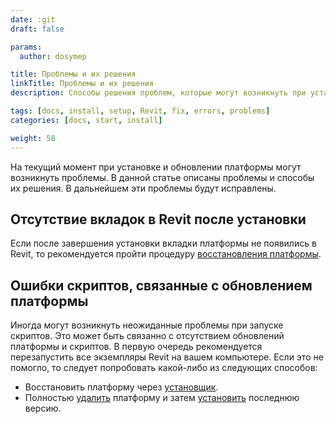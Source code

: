 ```yaml
---
date: :git
draft: false

params:
  author: dosymep

title: Проблемы и их решения
linkTitle: Проблемы и их решения
description: Способы решения проблем, которые могут возникнуть при установке платформы.

tags: [docs, install, setup, Revit, fix, errors, problems]
categories: [docs, start, install]

weight: 50
---
```


На текущий момент при установке и обновлении платформы могут возникнуть проблемы. 
В данной статье описаны проблемы и способы их решения. В дальнейшем эти проблемы будут исправлены.

## Отсутствие вкладок в Revit после установки

Если после завершения установки вкладки платформы не появились в Revit, то рекомендуется пройти процедуру
[восстановления платформы](../install).


## Ошибки скриптов, связанные с обновлением платформы

Иногда могут возникнуть неожиданные проблемы при запуске скриптов. Это может быть связанно с отсутствием обновлений
платформы и скриптов. В первую очередь рекомендуется перезапустить все экземпляры Revit на вашем компьютере.
Если это не помогло, то следует попробовать какой-либо из следующих способов:
* Восстановить платформу через [установщик](../install).
* Полностью [удалить](../delete) платформу и затем [установить](../install) последнюю версию.